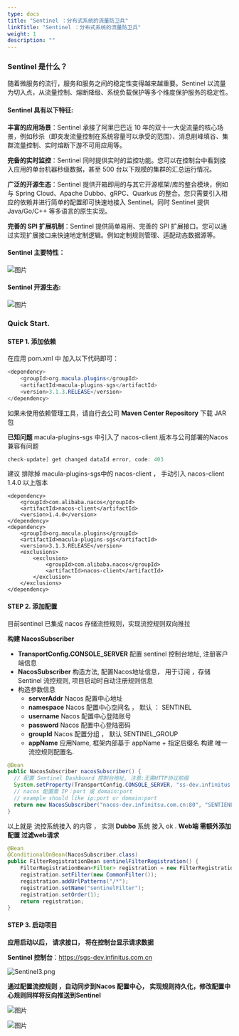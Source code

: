 ```yaml
---
type: docs
title: "Sentinel ：分布式系统的流量防卫兵"
linkTitle: "Sentinel ：分布式系统的流量防卫兵"
weight: 1
description: ""
---
```


### Sentinel 是什么？

随着微服务的流行，服务和服务之间的稳定性变得越来越重要。Sentinel 以流量为切入点，从流量控制、熔断降级、系统负载保护等多个维度保护服务的稳定性。

#### Sentinel 具有以下特征:

**丰富的应用场景**：Sentinel 承接了阿里巴巴近 10 年的双十一大促流量的核心场景，例如秒杀（即突发流量控制在系统容量可以承受的范围）、消息削峰填谷、集群流量控制、实时熔断下游不可用应用等。

**完备的实时监控**：Sentinel 同时提供实时的监控功能。您可以在控制台中看到接入应用的单台机器秒级数据，甚至 500 台以下规模的集群的汇总运行情况。

**广泛的开源生态**：Sentinel 提供开箱即用的与其它开源框架/库的整合模块，例如与 Spring Cloud、Apache Dubbo、gRPC、Quarkus 的整合。您只需要引入相应的依赖并进行简单的配置即可快速地接入 Sentinel。同时 Sentinel 提供 Java/Go/C++ 等多语言的原生实现。

**完善的 SPI 扩展机制**：Sentinel 提供简单易用、完善的 SPI 扩展接口。您可以通过实现扩展接口来快速地定制逻辑。例如定制规则管理、适配动态数据源等。

#### **Sentinel 主要特性：**

![图片](../../imgs/Sentinel1.png)

#### **Sentinel 开源生态:**

![图片](../../imgs/Sentinel2.png)


### **Quick Start.**

#### **STEP 1.  添加依赖**

在应用 pom.xml 中 加入以下代码即可：

```java
<dependency>
    <groupId>org.macula.plugins</groupId>
    <artifactId>macula-plugins-sgs</artifactId>
    <version>3.1.3.RELEASE</version>
</dependency>
```

如果未使用依赖管理工具，请自行去公司 **Maven Center Repository** 下载 JAR 包   

**已知问题**  macula-plugins-sgs  中引入了  nacos-client 版本与公司部署的Nacos 兼容有问题

```java
check-update] get changed dataId error, code: 403
```
建议 排除掉 macula-plugins-sgs中的 nacos-client ， 手动引入  nacos-client 1.4.0 以上版本 
```plain
<dependency>
    <groupId>com.alibaba.nacos</groupId>
    <artifactId>nacos-client</artifactId>
    <version>1.4.0</version>
</dependency>
<dependency>
    <groupId>org.macula.plugins</groupId>
    <artifactId>macula-plugins-sgs</artifactId>
    <version>3.1.3.RELEASE</version>
    <exclusions>
        <exclusion>
            <groupId>com.alibaba.nacos</groupId>
            <artifactId>nacos-client</artifactId>
        </exclusion>
    </exclusions>
</dependency>
```

#### **STEP 2.  添加配置**

  目前sentinel 已集成 nacos 存储流控规则，实现流控规则双向推拉

**构建 NacosSubscriber** 

* **TransportConfig.CONSOLE_SERVER**  配置 sentinel 控制台地址,  注册客户端信息
* **NacosSubscriber**  构造方法,  配置Nacos地址信息， 用于订阅 ，存储Sentinel 流控规则,  项目启动时自动注册规则信息
* 构造参数信息
    * **serverAddr**    Nacos 配置中心地址
    * **namespace**   Nacos 配置中心空间名 ， 默认 ： SENTINEL
    * **username**      Nacos 配置中心登陆账号
    * **password**      Nacos 配置中心登陆密码
    * **groupId**         Nacos 配置分组  ， 默认 SENTINEL_GROUP
    * **appName**      应用Name,  框架内部基于 appName + 指定后缀名 构建 唯一流控规则配置名. 

```java
@Bean
public NacosSubscriber nacosSubscriber() {
  // 配置 Sentinel Dashboard 控制台地址, 注意:无需HTTP协议前缀
  System.setProperty(TransportConfig.CONSOLE_SERVER, "ss-dev.infinitus.com.cn");
  // nacos 配置需 IP：port 或 domain:port 
  // example should like ip:port or domain:port
  return new NacosSubscriber("nacos-dev.infinitsu.com.cn:80", "SENTIENL", "nacos", "nacosxxxx123", "SENTINEL_GROUP", "esb-demo" );
}
```

以上就是 流控系统接入 的内容 ， 实测 **Dubbo** 系统 接入 ok .
**Web端  需额外添加配置 过滤web请求**

```java
@Bean
@ConditionalOnBean(NacosSubscriber.class)
public FilterRegistrationBean sentinelFilterRegistration() {
    FilterRegistrationBean<Filter> registration = new FilterRegistrationBean<>();
    registration.setFilter(new CommonFilter());
    registration.addUrlPatterns("/*");
    registration.setName("sentinelFilter");
    registration.setOrder(1);
    return registration;
}
```


#### **STEP 3.  启动项目**

**应用启动以后， 请求接口， 将在控制台显示请求数据**

**Sentinel 控制台**：https://sgs-dev.infinitus.com.cn

![Sentinel3.png](../../imgs/Sentinel3.png)


**通过配置流控规则 ，自动同步到Nacos 配置中心， 实现规则持久化，修改配置中心规则同样将反向推送到Sentinel**

![图片](../../imgs/Sentinel4.png)

![图片](../../imgs/Sentinel5.png)